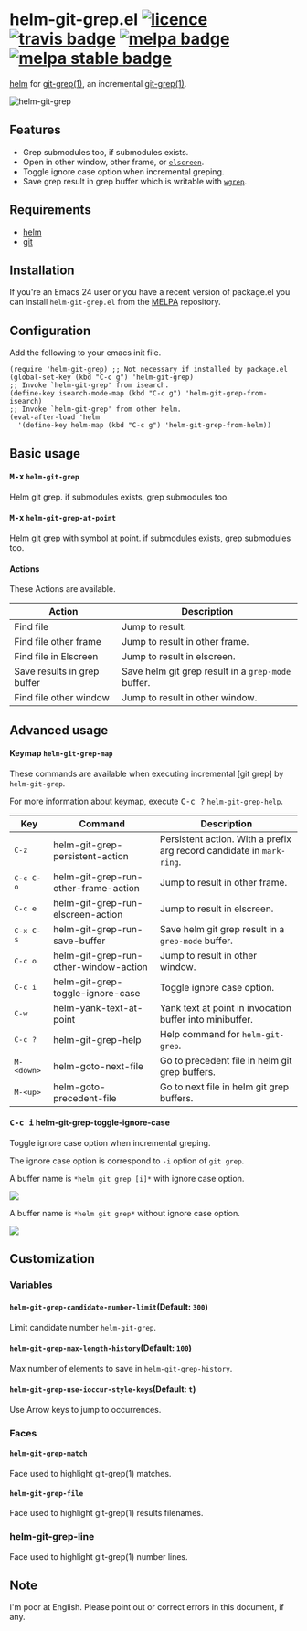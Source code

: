 # helm-git-grep.el  [![licence][gplv3-badge]][gplv3-link] [![travis badge][travis-badge]][travis-link] [![melpa badge][melpa-badge]][melpa-link] [![melpa stable badge][melpa-stable-badge]][melpa-stable-link]

[helm] for [git-grep(1)][git-grep], an incremental [git-grep(1)][git-grep].

![helm-git-grep](https://cloud.githubusercontent.com/assets/833383/10489416/0d7e15d6-726b-11e5-9d3e-3f7fc7ee1221.gif)


## Features

- Grep submodules too, if submodules exists.
- Open in other window, other frame, or [`elscreen`](https://github.com/shosti/elscreen).
- Toggle ignore case option when incremental greping.
- Save grep result in grep buffer which is writable with [`wgrep`](https://github.com/mhayashi1120/Emacs-wgrep).

## Requirements

- [helm]
- [git]

## Installation

If you're an Emacs 24 user or you have a recent version of package.el
you can install `helm-git-grep.el` from the [MELPA](http://melpa.milkbox.net/) repository.

## Configuration

Add the following to your emacs init file.

    (require 'helm-git-grep) ;; Not necessary if installed by package.el
    (global-set-key (kbd "C-c g") 'helm-git-grep)
    ;; Invoke `helm-git-grep' from isearch.
    (define-key isearch-mode-map (kbd "C-c g") 'helm-git-grep-from-isearch)
    ;; Invoke `helm-git-grep' from other helm.
    (eval-after-load 'helm
      '(define-key helm-map (kbd "C-c g") 'helm-git-grep-from-helm))

## Basic usage

#### <kbd>M-x</kbd> `helm-git-grep`

Helm git grep. if submodules exists, grep submodules too.

#### <kbd>M-x</kbd> `helm-git-grep-at-point`

Helm git grep with symbol at point. if submodules exists, grep submodules too.

#### Actions

These Actions are available.

|Action|Description|
|------|-----------|
|Find file | Jump to result.|
|Find file other frame | Jump to result in other frame.|
|Find file in Elscreen | Jump to result in elscreen.|
|Save results in grep buffer | Save helm git grep result in a `grep-mode` buffer.|
|Find file other window | Jump to result in other window.|

## Advanced usage

#### Keymap `helm-git-grep-map`

These commands are available when executing incremental [git grep] by `helm-git-grep`.

For more information about keymap, execute <kbd>C-c ?</kbd> `helm-git-grep-help`.

|Key |Command|Description|
|----|-------|-----------|
|<kbd>C-z</kbd>|helm-git-grep-persistent-action |Persistent action. With a prefix arg record candidate in `mark-ring`.|
|<kbd>C-c C-o</kbd>|helm-git-grep-run-other-frame-action|Jump to result in other frame.|
|<kbd>C-c e</kbd>|helm-git-grep-run-elscreen-action |Jump to result in elscreen.|
|<kbd>C-x C-s</kbd>|helm-git-grep-run-save-buffer|Save helm git grep result in a `grep-mode` buffer.
|<kbd>C-c o</kbd>|helm-git-grep-run-other-window-action |Jump to result in other window.|
|<kbd>C-c i</kbd>|helm-git-grep-toggle-ignore-case| Toggle ignore case option.|
|<kbd>C-w</kbd>|helm-yank-text-at-point|Yank text at point in invocation buffer into minibuffer.|
|<kbd>C-c ?</kbd>|helm-git-grep-help |Help command for `helm-git-grep`.|
|<kbd>M-&lt;down&gt;</kbd> |helm-goto-next-file | Go to precedent file in helm git grep buffers. |
|<kbd>M-&lt;up&gt;</kbd>|helm-goto-precedent-file| Go to next file in helm git grep buffers. |

#### <kbd>C-c i</kbd> helm-git-grep-toggle-ignore-case

Toggle ignore case option when incremental greping.

The ignore case option is correspond to `-i` option of `git grep`.

A buffer name is `*helm git grep [i]*` with ignore case option.

![](https://raw.github.com/yasuyk/misc/master/helm-git-grep/image/with-ignore-case-option.png)

A buffer name is `*helm git grep*` without ignore case option.

![](https://raw.github.com/yasuyk/misc/master/helm-git-grep/image/without-ignore-case-option.png)

## Customization

### Variables

#### `helm-git-grep-candidate-number-limit`(Default: `300`)

Limit candidate number `helm-git-grep`.

#### `helm-git-grep-max-length-history`(Default: `100`)

Max number of elements to save in `helm-git-grep-history`.

#### `helm-git-grep-use-ioccur-style-keys`(Default: `t`)

Use Arrow keys to jump to occurrences.

### Faces

#### `helm-git-grep-match`

Face used to highlight git-grep(1) matches.

#### `helm-git-grep-file`

Face used to highlight git-grep(1) results filenames.

### helm-git-grep-line

Face used to highlight git-grep(1) number lines.

## Note

I'm poor at English. Please point out or correct errors in this document, if any.

[helm]:https://github.com/emacs-helm/helm
[git]:http://git-scm.com/
[git-grep]:http://git-scm.com/docs/git-grep
[travis-badge]: https://travis-ci.org/yasuyk/helm-git-grep.svg
[travis-link]: https://travis-ci.org/yasuyk/helm-git-grep
[melpa-link]: http://melpa.org/#/helm-git-grep
[melpa-stable-link]: http://stable.melpa.org/#/helm-git-grep
[melpa-badge]: http://melpa.org/packages/helm-git-grep-badge.svg
[melpa-stable-badge]: http://stable.melpa.org/packages/helm-git-grep-badge.svg
[gplv3-badge]:http://img.shields.io/badge/license-GPLv3-blue.svg
[gplv3-link]:https://www.gnu.org/copyleft/gpl.html
